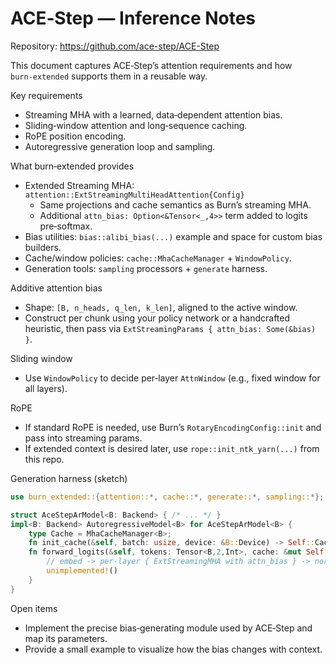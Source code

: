 # ACE‑Step — Inference Notes

Repository: https://github.com/ace-step/ACE-Step

This document captures ACE‑Step’s attention requirements and how `burn‑extended` supports them in a reusable way.

Key requirements
- Streaming MHA with a learned, data‑dependent attention bias.
- Sliding‑window attention and long‑sequence caching.
- RoPE position encoding.
- Autoregressive generation loop and sampling.

What burn‑extended provides
- Extended Streaming MHA: `attention::ExtStreamingMultiHeadAttention{Config}`
  - Same projections and cache semantics as Burn’s streaming MHA.
  - Additional `attn_bias: Option<&Tensor<_,4>>` term added to logits pre‑softmax.
- Bias utilities: `bias::alibi_bias(...)` example and space for custom bias builders.
- Cache/window policies: `cache::MhaCacheManager` + `WindowPolicy`.
- Generation tools: `sampling` processors + `generate` harness.

Additive attention bias
- Shape: `[B, n_heads, q_len, k_len]`, aligned to the active window.
- Construct per chunk using your policy network or a handcrafted heuristic, then pass via `ExtStreamingParams { attn_bias: Some(&bias) }`.

Sliding window
- Use `WindowPolicy` to decide per‑layer `AttnWindow` (e.g., fixed window for all layers).

RoPE
- If standard RoPE is needed, use Burn’s `RotaryEncodingConfig::init` and pass into streaming params.
- If extended context is desired later, use `rope::init_ntk_yarn(...)` from this repo.

Generation harness (sketch)
```rust
use burn_extended::{attention::*, cache::*, generate::*, sampling::*};

struct AceStepArModel<B: Backend> { /* ... */ }
impl<B: Backend> AutoregressiveModel<B> for AceStepArModel<B> {
    type Cache = MhaCacheManager<B>;
    fn init_cache(&self, batch: usize, device: &B::Device) -> Self::Cache { /* per-layer MHA caches */ }
    fn forward_logits(&self, tokens: Tensor<B,2,Int>, cache: &mut Self::Cache, start_pos: usize, window: AttnWindow) -> Tensor<B,2> {
        // embed -> per-layer { ExtStreamingMHA with attn_bias } -> norm -> head
        unimplemented!()
    }
}
```

Open items
- Implement the precise bias‑generating module used by ACE‑Step and map its parameters.
- Provide a small example to visualize how the bias changes with context.

